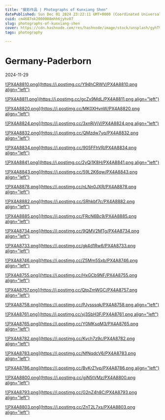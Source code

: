 ```yaml
---
title: "摄影作品 | Photographs of Kunxiang Shen"
datePublished: Sun Dec 01 2024 23:22:11 GMT+0000 (Coordinated Universal Time)
cuid: cm4687ok2000008mhh6jyhv07
slug: photographs-of-kunxiang-shen
cover: https://cdn.hashnode.com/res/hashnode/image/stock/unsplash/gyhT9Sb20XY/upload/a40e29cf84f05635eb8197d70f98ec27.jpeg
tags: photography

---
```


# Germany-Paderborn

2024-11-29

[![PX4A8810.png](https://i.postimg.cc/Y94hCRWV/PX4A8810.png align="left")](https://postimg.cc/gXWYMv4q)

[![PX4A8811.png](https://i.postimg.cc/gcZx9MdL/PX4A8811.png align="left")](https://postimg.cc/3W38mFk3)

[![PX4A8820.png](https://i.postimg.cc/MK0XHvnW/PX4A8820.png align="left")](https://postimg.cc/8j5Tnkd3)

[![PX4A8824.png](https://i.postimg.cc/3xnRjVjV/PX4A8824.png align="left")](https://postimg.cc/4YHss8SQ)

[![PX4A8832.png](https://i.postimg.cc/QMzdw7yq/PX4A8832.png align="left")](https://postimg.cc/zLnNRy5L)

[![PX4A8834.png](https://i.postimg.cc/905FFhVR/PX4A8834.png align="left")](https://postimg.cc/VrgcD2Jm)

[![PX4A8841.png](https://i.postimg.cc/2yQj1K8H/PX4A8841.png align="left")](https://postimg.cc/PvqncKDZ)

[![PX4A8843.png](https://i.postimg.cc/59L2K6qw/PX4A8843.png align="left")](https://postimg.cc/8skGjkY5)

[![PX4A8878.png](https://i.postimg.cc/nLNn0JXR/PX4A8878.png align="left")](https://postimg.cc/xkyr1ByM)

[![PX4A8882.png](https://i.postimg.cc/SRhkbf7c/PX4A8882.png align="left")](https://postimg.cc/Q90Rp5zM)

[![PX4A8885.png](https://i.postimg.cc/FRcN6Bc9/PX4A8885.png align="left")](https://postimg.cc/mzbvzV8q)

[![PX4A8734.png](https://i.postimg.cc/9QMV2MTg/PX4A8734.png align="left")](https://postimg.cc/KRdCrm0t)

[![PX4A8733.png](https://i.postimg.cc/gk4d1Rw6/PX4A8733.png align="left")](https://postimg.cc/nCs6DXGH)

[![PX4A8746.png](https://i.postimg.cc/Z5Mm5Sxb/PX4A8746.png align="left")](https://postimg.cc/21hM0gtM)

[![PX4A8755.png](https://i.postimg.cc/HxGCb9NF/PX4A8755.png align="left")](https://postimg.cc/sBJ8r7sJ)

[![PX4A8757.png](https://i.postimg.cc/QtpZmWGC/PX4A8757.png align="left")](https://postimg.cc/MMKLKHGJ)

[![PX4A8758.png](https://i.postimg.cc/PJysssqk/PX4A8758.png align="left")](https://postimg.cc/SYntCP8Z)

[![PX4A8761.png](https://i.postimg.cc/xj3SbH3F/PX4A8761.png align="left")](https://postimg.cc/Btbzrjyx)

[![PX4A8765.png](https://i.postimg.cc/Y0MKsqM3/PX4A8765.png align="left")](https://postimg.cc/8JK0FGFJ)

[![PX4A8782.png](https://i.postimg.cc/Kvch7z9c/PX4A8782.png align="left")](https://postimg.cc/t7ccpXQ8)

[![PX4A8783.png](https://i.postimg.cc/NfNqdcV6/PX4A8783.png align="left")](https://postimg.cc/3dDcwP3N)

[![PX4A8786.png](https://i.postimg.cc/BvKrZ1vp/PX4A8786.png align="left")](https://postimg.cc/cKd9XCwt)

[![PX4A8800.png](https://i.postimg.cc/gjN5tVMz/PX4A8800.png align="left")](https://postimg.cc/q66jz3VS)

[![PX4A8793.png](https://i.postimg.cc/G2nZ4h8C/PX4A8793.png align="left")](https://postimg.cc/XZx2hWkH)

[![PX4A8803.png](https://i.postimg.cc/ZnT2L7xs/PX4A8803.png align="left")](https://postimg.cc/bDBmyRM1)